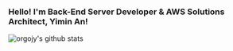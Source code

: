 ### Hello! I'm Back-End Server Developer & AWS Solutions Architect, Yimin An!
 
![orgojy's github stats](https://github-readme-stats.vercel.app/api?username=orgojy&show_icons=true&theme=radical)
